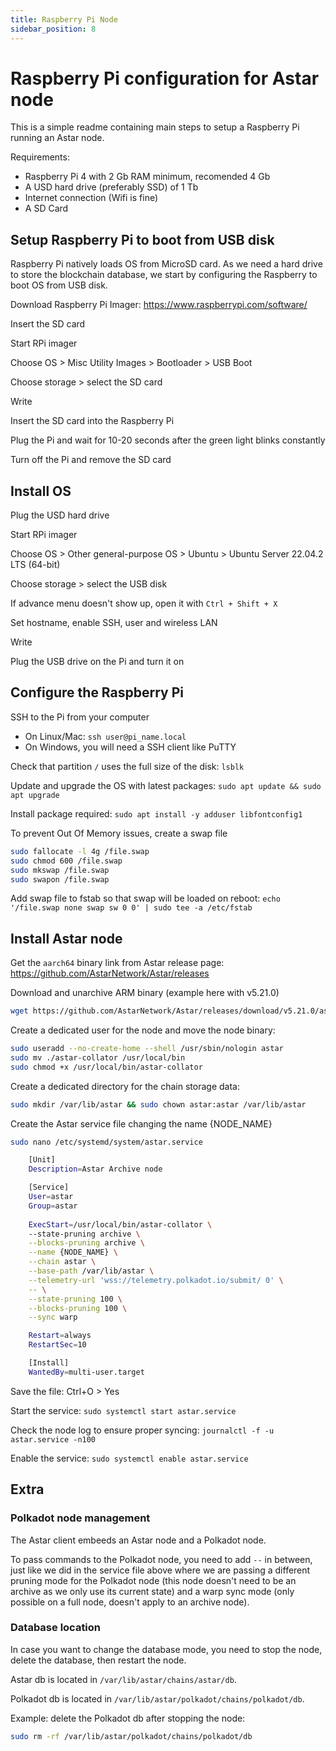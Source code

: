 ```yaml
---
title: Raspberry Pi Node
sidebar_position: 8
---
```


# Raspberry Pi configuration for Astar node

This is a simple readme containing main steps to setup a Raspberry Pi running an Astar node.

Requirements:
- Raspberry Pi 4 with 2 Gb RAM minimum, recomended 4 Gb
- A USD hard drive (preferably SSD) of 1 Tb
- Internet connection (Wifi is fine)
- A SD Card

## Setup Raspberry Pi to boot from USB disk

Raspberry Pi natively loads OS from MicroSD card.
As we need a hard drive to store the blockchain database, we start by configuring the Raspberry to boot OS from USB disk.

Download Raspberry Pi Imager: https://www.raspberrypi.com/software/

Insert the SD card

Start RPi imager

Choose OS > Misc Utility Images > Bootloader > USB Boot

Choose storage > select the SD card

Write

Insert the SD card into the Raspberry Pi

Plug the Pi and wait for 10-20 seconds after the green light blinks constantly

Turn off the Pi and remove the SD card

## Install OS

Plug the USD hard drive

Start RPi imager

Choose OS > Other general-purpose OS > Ubuntu > Ubuntu Server 22.04.2 LTS (64-bit)

Choose storage > select the USB disk

If advance menu doesn't show up, open it with `Ctrl + Shift + X`

Set hostname, enable SSH, user and wireless LAN

Write

Plug the USB drive on the Pi and turn it on

## Configure the Raspberry Pi

SSH to the Pi from your computer
- On Linux/Mac: `ssh user@pi_name.local`
- On Windows, you will need a SSH client like PuTTY

Check that partition `/` uses the full size of the disk: `lsblk`

Update and upgrade the OS with latest packages: `sudo apt update && sudo apt upgrade`

Install package required: `sudo apt install -y adduser libfontconfig1`

To prevent Out Of Memory issues, create a swap file

```bash
sudo fallocate -l 4g /file.swap
sudo chmod 600 /file.swap
sudo mkswap /file.swap
sudo swapon /file.swap
```

Add swap file to fstab so that swap will be loaded on reboot: `echo '/file.swap none swap sw 0 0' | sudo tee -a /etc/fstab`

## Install Astar node

Get the `aarch64` binary link from Astar release page: https://github.com/AstarNetwork/Astar/releases

Download and unarchive ARM binary (example here with v5.21.0)

```bash
wget https://github.com/AstarNetwork/Astar/releases/download/v5.21.0/astar-collator-v5.21.0-ubuntu-aarch64.tar.gz && tar -xf astar-collator*.tar.gz
```

Create a dedicated user for the node and move the node binary:

```bash
sudo useradd --no-create-home --shell /usr/sbin/nologin astar
sudo mv ./astar-collator /usr/local/bin
sudo chmod +x /usr/local/bin/astar-collator
```

Create a dedicated directory for the chain storage data: 

```bash
sudo mkdir /var/lib/astar && sudo chown astar:astar /var/lib/astar
```

Create the Astar service file changing the name \{NODE_NAME\}

```bash
sudo nano /etc/systemd/system/astar.service

    [Unit]
    Description=Astar Archive node

    [Service]
    User=astar
    Group=astar
    
    ExecStart=/usr/local/bin/astar-collator \
    --state-pruning archive \
    --blocks-pruning archive \
    --name {NODE_NAME} \
    --chain astar \
    --base-path /var/lib/astar \
    --telemetry-url 'wss://telemetry.polkadot.io/submit/ 0' \
    -- \
    --state-pruning 100 \
    --blocks-pruning 100 \
    --sync warp

    Restart=always
    RestartSec=10

    [Install]
    WantedBy=multi-user.target
```

Save the file: Ctrl+O > Yes

Start the service: `sudo systemctl start astar.service`

Check the node log to ensure proper syncing: `journalctl -f -u astar.service -n100`

Enable the service: `sudo systemctl enable astar.service`

## Extra 

### Polkadot node management

The Astar client embeeds an Astar node and a Polkadot node.

To pass commands to the Polkadot node, you need to add `--` in between, just like we did in the service file above where we are passing a different pruning mode for the Polkadot node (this node doesn't need to be an archive as we only use its current state) and a warp sync mode (only possible on a full node, doesn't apply to an archive node).

### Database location

In case you want to change the database mode, you need to stop the node, delete the database, then restart the node.

Astar db is located in `/var/lib/astar/chains/astar/db`.

Polkadot db is located in `/var/lib/astar/polkadot/chains/polkadot/db`.

Example: delete the Polkadot db after stopping the node:

```bash
sudo rm -rf /var/lib/astar/polkadot/chains/polkadot/db
```
